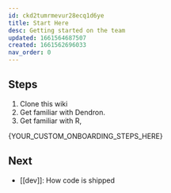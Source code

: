 ```yaml
---
id: ckd2tumrmevur28ecq1d6ye
title: Start Here
desc: Getting started on the team
updated: 1661564687507
created: 1661562696033
nav_order: 0
---
```


<!-- NOTE: nav_order controls the order in which elements are displayed in the tree view. its alphabetical by default which is why we set a custom nav_order in this note. -->

## Steps
1. Clone this wiki
1. Get familiar with Dendron. 
2. Get familiar with R,

{YOUR_CUSTOM_ONBOARDING_STEPS_HERE}

## Next
- [[dev]]: How code is shipped
